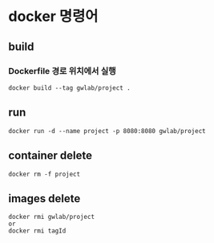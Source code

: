 # docker 명령어

## build

### Dockerfile 경로 위치에서 실행
```
docker build --tag gwlab/project .
```

## run
```
docker run -d --name project -p 8080:8080 gwlab/project
```

## container delete

```
docker rm -f project
```

## images delete

```
docker rmi gwlab/project
or
docker rmi tagId
```

